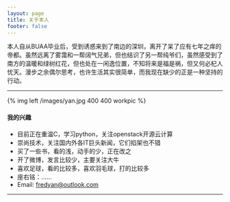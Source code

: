 ```yaml
---
layout: page
title: 关于本人
footer: false
---
```

本人自从BUAA毕业后，受到诱惑来到了南边的深圳，离开了呆了应有七年之痒的帝都。虽然远离了雾霭和一帮阔气兄弟，但也结识了另一帮纯爷们，虽然感受到了南方的温暖和绿树红花，但也处在一闲逸位置，不知将来是福是祸，但又何必杞人忧天。漫步之余偶尔思考，也许生活其实很简单，而我现在缺少的正是一种坚持的行动。

---
{% img left /images/yan.jpg 400 400 workpic %}
#### 我的兴趣
* 目前正在重温C，学习python，关注openstack开源云计算
* 崇尚技术，关注国内外各IT巨头新闻，它们掐架也不错
* 买了一些书，看的浅，动手的少，正在改之
* 开了微博，发言比较少，主要关注大牛
* 喜欢足球，看的比较多，喜欢羽毛球，打的比较多
* 座右铭：......
* Email: fredyan@outlook.com

---
